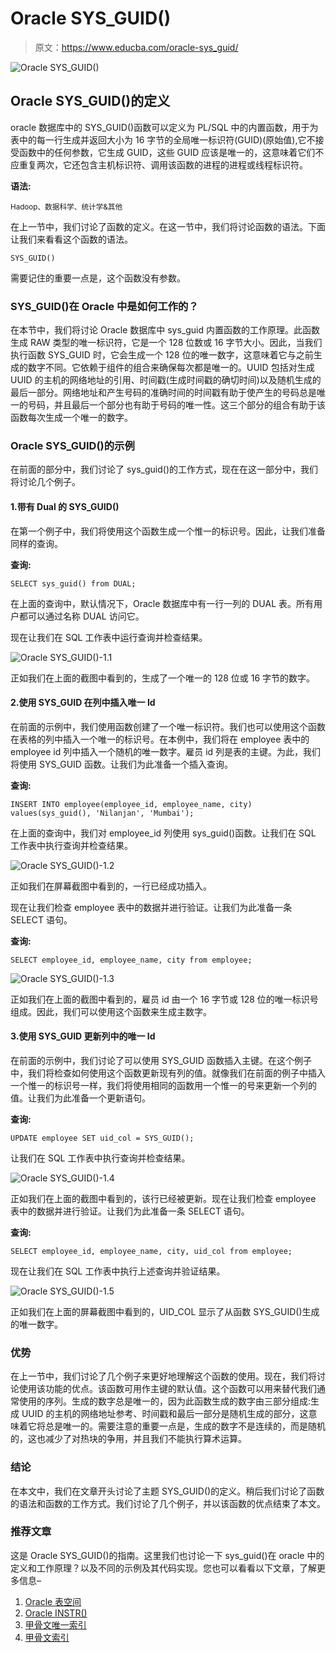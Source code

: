 # Oracle SYS_GUID()

> 原文：<https://www.educba.com/oracle-sys_guid/>

![Oracle SYS_GUID()](img/fb9566a58f631f1160cbefd6bb2cb455.png)



## Oracle SYS_GUID()的定义

oracle 数据库中的 SYS_GUID()函数可以定义为 PL/SQL 中的内置函数，用于为表中的每一行生成并返回大小为 16 字节的全局唯一标识符(GUID)(原始值),它不接受函数中的任何参数，它生成 GUID，这些 GUID 应该是唯一的，这意味着它们不应重复两次，它还包含主机标识符、调用该函数的进程的进程或线程标识符。

**语法:**

<small>Hadoop、数据科学、统计学&其他</small>

在上一节中，我们讨论了函数的定义。在这一节中，我们将讨论函数的语法。下面让我们来看看这个函数的语法。

`SYS_GUID()`

需要记住的重要一点是，这个函数没有参数。

### SYS_GUID()在 Oracle 中是如何工作的？

在本节中，我们将讨论 Oracle 数据库中 sys_guid 内置函数的工作原理。此函数生成 RAW 类型的唯一标识符，它是一个 128 位数或 16 字节大小。因此，当我们执行函数 SYS_GUID 时，它会生成一个 128 位的唯一数字，这意味着它与之前生成的数字不同。它依赖于组件的组合来确保每次都是唯一的。UUID 包括对生成 UUID 的主机的网络地址的引用、时间戳(生成时间戳的确切时间)以及随机生成的最后一部分。网络地址和产生号码的准确时间的时间戳有助于使产生的号码总是唯一的号码，并且最后一个部分也有助于号码的唯一性。这三个部分的组合有助于该函数每次生成一个唯一的数字。

### Oracle SYS_GUID()的示例

在前面的部分中，我们讨论了 sys_guid()的工作方式，现在在这一部分中，我们将讨论几个例子。

#### 1.带有 Dual 的 SYS_GUID()

在第一个例子中，我们将使用这个函数生成一个惟一的标识号。因此，让我们准备同样的查询。

**查询:**

`SELECT sys_guid() from DUAL;`

在上面的查询中，默认情况下，Oracle 数据库中有一行一列的 DUAL 表。所有用户都可以通过名称 DUAL 访问它。

现在让我们在 SQL 工作表中运行查询并检查结果。

![Oracle SYS_GUID()-1.1](img/5950eb9832b8107a3a2f20f019118ae4.png)



正如我们在上面的截图中看到的，生成了一个唯一的 128 位或 16 字节的数字。

#### 2.使用 SYS_GUID 在列中插入唯一 Id

在前面的示例中，我们使用函数创建了一个唯一标识符。我们也可以使用这个函数在表格的列中插入一个唯一的标识号。在本例中，我们将在 employee 表中的 employee id 列中插入一个随机的唯一数字。雇员 id 列是表的主键。为此，我们将使用 SYS_GUID 函数。让我们为此准备一个插入查询。

**查询:**

`INSERT INTO employee(employee_id, employee_name, city) values(sys_guid(), 'Nilanjan', 'Mumbai');`

在上面的查询中，我们对 employee_id 列使用 sys_guid()函数。让我们在 SQL 工作表中执行查询并检查结果。

![Oracle SYS_GUID()-1.2](img/cb88cffee9c14c20a0263058a79e63c8.png)



正如我们在屏幕截图中看到的，一行已经成功插入。

现在让我们检查 employee 表中的数据并进行验证。让我们为此准备一条 SELECT 语句。

**查询:**

`SELECT employee_id, employee_name, city from employee;`

![Oracle SYS_GUID()-1.3](img/edb238ae6ff184e79ea27cc21e4463ad.png)



正如我们在上面的截图中看到的，雇员 id 由一个 16 字节或 128 位的唯一标识号组成。因此，我们可以使用这个函数来生成主数字。

#### 3.使用 SYS_GUID 更新列中的唯一 Id

在前面的示例中，我们讨论了可以使用 SYS_GUID 函数插入主键。在这个例子中，我们将检查如何使用这个函数更新现有列的值。就像我们在前面的例子中插入一个惟一的标识号一样，我们将使用相同的函数用一个惟一的号来更新一个列的值。让我们为此准备一个更新语句。

**查询:**

`UPDATE employee SET uid_col = SYS_GUID();`

让我们在 SQL 工作表中执行查询并检查结果。

![Oracle SYS_GUID()-1.4](img/9336fdc83e2f688caf5fa69d410cd5d2.png)



正如我们在上面的截图中看到的，该行已经被更新。现在让我们检查 employee 表中的数据并进行验证。让我们为此准备一条 SELECT 语句。

**查询:**

`SELECT employee_id, employee_name, city, uid_col from employee;`

现在让我们在 SQL 工作表中执行上述查询并验证结果。

![Oracle SYS_GUID()-1.5](img/a87511d730ac58be964e9e881e047ecd.png)



正如我们在上面的屏幕截图中看到的，UID_COL 显示了从函数 SYS_GUID()生成的唯一数字。

### 优势

在上一节中，我们讨论了几个例子来更好地理解这个函数的使用。现在，我们将讨论使用该功能的优点。该函数可用作主键的默认值。这个函数可以用来替代我们通常使用的序列。生成的数字总是唯一的，因为此函数生成的数字由三部分组成:生成 UUID 的主机的网络地址参考、时间戳和最后一部分是随机生成的部分，这意味着它将总是唯一的。需要注意的重要一点是，生成的数字不是连续的，而是随机的，这也减少了对热块的争用，并且我们不能执行算术运算。

### 结论

在本文中，我们在文章开头讨论了主题 SYS_GUID()的定义。稍后我们讨论了函数的语法和函数的工作方式。我们讨论了几个例子，并以该函数的优点结束了本文。

### 推荐文章

这是 Oracle SYS_GUID()的指南。这里我们也讨论一下 sys_guid()在 oracle 中的定义和工作原理？以及不同的示例及其代码实现。您也可以看看以下文章，了解更多信息–

1.  [Oracle 表空间](https://www.educba.com/oracle-tablespace/)
2.  [Oracle INSTR()](https://www.educba.com/oracle-instr/)
3.  [甲骨文唯一索引](https://www.educba.com/oracle-unique-index/)
4.  [甲骨文索引](https://www.educba.com/oracle-index/)





